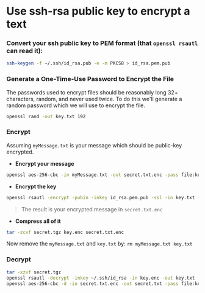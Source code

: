 # Use ssh-rsa public key to encrypt a text

### Convert your ssh public key to PEM format (that `openssl rsautl` can read it):
```bash
ssh-keygen -f ~/.ssh/id_rsa.pub -e -m PKCS8 > id_rsa.pem.pub
```

### Generate a One-Time-Use Password to Encrypt the File

The passwords used to encrypt files should be reasonably long 32+ characters, random, and never used twice. To do this we'll generate a random password which we will use to encrypt the file.
```bash
openssl rand -out key.txt 192
```

### Encrypt
Assuming `myMessage.txt` is your message which should be public-key encrypted.
+ **Encrypt your message**
```bash
openssl aes-256-cbc -in myMessage.txt -out secret.txt.enc -pass file:key.txt
```
+ **Encrypt the key**
```bash
openssl rsautl -encrypt -pubin -inkey id_rsa.pem.pub -ssl -in key.txt -out key.enc
```

> The result is your encrypted message in `secret.txt.enc`

+ **Compress all of it**
```bash
tar -zcvf secret.tgz key.enc secret.txt.enc
```

Now remove the `myMessage.txt` and `key.txt` by:
`rm myMessage.txt key.txt`

### Decrypt
```bash
tar -xzvf secret.tgz
openssl rsautl -decrypt -inkey ~/.ssh/id_rsa -in key.enc -out key.txt
openssl aes-256-cbc -d -in secret.txt.enc -out secret.txt -pass file:key.txt
```
